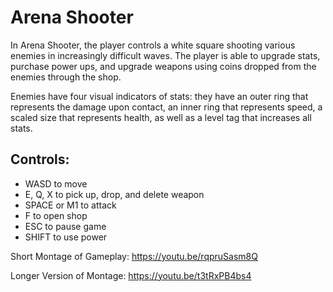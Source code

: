 # Arena Shooter

In Arena Shooter, the player controls a white square shooting various enemies in increasingly difficult waves. The player is able to upgrade stats, purchase power ups, and upgrade weapons using coins dropped from the enemies through the shop. 

Enemies have four visual indicators of stats: they have an outer ring that represents the damage upon contact, an inner ring that represents speed, a scaled size that represents health, as well as a level tag that increases all stats.

## Controls:

- WASD to move
- E, Q, X to pick up, drop, and delete weapon
- SPACE or M1 to attack
- F to open shop
- ESC to pause game
- SHIFT to use power

Short Montage of Gameplay:
https://youtu.be/rqpruSasm8Q

Longer Version of Montage:
https://youtu.be/t3tRxPB4bs4
